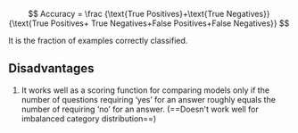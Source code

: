 $$
Accuracy = \frac {\text{True Positives}+\text{True Negatives}}{\text{True Positives+ True Negatives+False Positives+False Negatives}}
$$

It is the fraction of examples correctly classified. 

## Disadvantages
1. It works well as a scoring function for comparing models only if the number of questions requiring ‘yes’ for an answer roughly equals the number of requiring ‘no’ for an answer. (==Doesn't work well for imbalanced category distribution==)